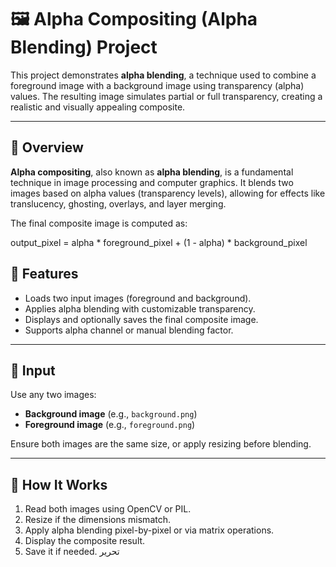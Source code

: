 # 🖼️ Alpha Compositing (Alpha Blending) Project

This project demonstrates **alpha blending**, a technique used to combine a foreground image with a background image using transparency (alpha) values. The resulting image simulates partial or full transparency, creating a realistic and visually appealing composite.

---

## 🎯 Overview

**Alpha compositing**, also known as **alpha blending**, is a fundamental technique in image processing and computer graphics. It blends two images based on alpha values (transparency levels), allowing for effects like translucency, ghosting, overlays, and layer merging.

The final composite image is computed as:

output_pixel = alpha * foreground_pixel + (1 - alpha) * background_pixel

## 🧰 Features

- Loads two input images (foreground and background).
- Applies alpha blending with customizable transparency.
- Displays and optionally saves the final composite image.
- Supports alpha channel or manual blending factor.

---

## 📁 Input

Use any two images:
- **Background image** (e.g., `background.png`)
- **Foreground image** (e.g., `foreground.png`)

Ensure both images are the same size, or apply resizing before blending.

---

## 🧮 How It Works

1. Read both images using OpenCV or PIL.
2. Resize if the dimensions mismatch.
3. Apply alpha blending pixel-by-pixel or via matrix operations.
4. Display the composite result.
5. Save it if needed.
تحرير
